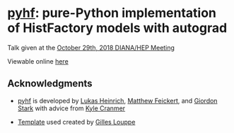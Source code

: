 # [pyhf](https://github.com/diana-hep/pyhf): pure-Python implementation of HistFactory models with autograd

Talk given at the [October 29th, 2018 DIANA/HEP Meeting](https://indico.cern.ch/event/759480/)

Viewable online [here](https://matthewfeickert.github.io/talk-DIANA-HEP-pyhf-2018/index.html?p=talk.md)

## Acknowledgments

- [pyhf](https://github.com/diana-hep/pyhf) is developed by [Lukas Heinrich](https://github.com/lukasheinrich), [Matthew Feickert](http://www.matthewfeickert.com/), and [Giordon Stark](https://github.com/kratsg) with advice from [Kyle Cranmer](http://theoryandpractice.org/)

- [Template](https://github.com/glouppe/talk-template) used created by [Gilles Louppe](https://github.com/glouppe/)
